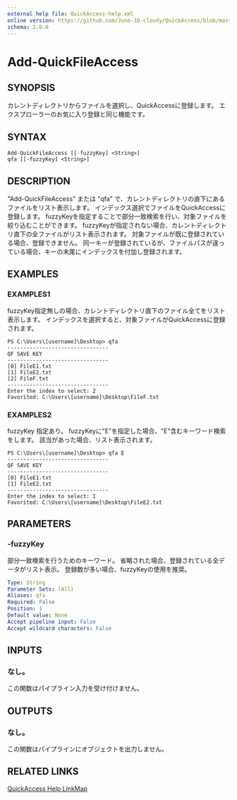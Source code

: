 ```yaml
---
external help file: QuickAccess-help.xml
online version: https://github.com/June-10-cloudy/QuickAccess/blob/master/help/ja-JP/QuickAccess-help.xml
schema: 2.0.0
---
```

# Add-QuickFileAccess
## SYNOPSIS
カレントディレクトリからファイルを選択し、QuickAccessに登録します。
エクスプローラーのお気に入り登録と同じ機能です。
## SYNTAX
```
Add-QuickFileAccess [[-fuzzyKey] <String>]
qfa [[-fuzzyKey] <String>]
```
## DESCRIPTION
"Add-QuickFileAccess" または "qfa" で、カレントディレクトリの直下にあるファイルをリスト表示します。
インデックス選択でファイルをQuickAccessに登録します。
fuzzyKeyを指定することで部分一致検索を行い、対象ファイルを絞り込むことができます。
fuzzyKeyが指定されない場合、カレントディレクトリ直下の全ファイルがリスト表示されます。
対象ファイルが既に登録されている場合、登録できません。
同一キーが登録されているが、ファイルパスが違っている場合、キーの末尾にインデックスを付加し登録されます。
## EXAMPLES
### EXAMPLES1
fuzzyKey指定無しの場合、カレントディレクトリ直下のファイル全てをリスト表示します。
インデックスを選択すると、対象ファイルがQuickAccessに登録されます。
```
PS C:\Users\[username]\Desktop> qfa
--------------------------------
QF SAVE KEY
--------------------------------
[0] FileE1.txt
[1] FileE2.txt
[2] FileF.txt
--------------------------------
Enter the index to select: 2
Favorited: C:\Users\[username]\Desktop\FileF.txt
```
### EXAMPLES2
fuzzyKey 指定あり。
fuzzyKeyに"E"を指定した場合、"E"含むキーワード検索をします。
該当があった場合、リスト表示されます。
```
PS C:\Users\[username]\Desktop> qfa E
--------------------------------
QF SAVE KEY
--------------------------------
[0] FileE1.txt
[1] FileE2.txt
--------------------------------
Enter the index to select: 1
Favorited: C:\Users\[username]\Desktop\FileE2.txt
```
## PARAMETERS
### -fuzzyKey
部分一致検索を行うためのキーワード。
省略された場合、登録されている全データがリスト表示。
登録数が多い場合、fuzzyKeyの使用を推奨。
```yaml
Type: String
Parameter Sets: (All)
Aliases: qfa
Required: False
Position: 1
Default value: None
Accept pipeline input: False
Accept wildcard characters: False
```
## INPUTS
### なし。
この関数はパイプライン入力を受け付けません。
## OUTPUTS
### なし。
この関数はパイプラインにオブジェクトを出力しません。
## RELATED LINKS
[QuickAccess Help LinkMap](https://github.com/June-10-cloudy/QuickAccess/blob/master/README-ja-JP.md)
